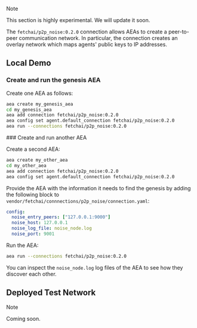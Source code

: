 <div class="admonition note">
  <p class="admonition-title">Note</p>
  <p>This section is highly experimental. We will update it soon.</p>
</div>

The `fetchai/p2p_noise:0.2.0` connection allows AEAs to create a peer-to-peer communication network. In particular, the connection creates an overlay network which maps agents' public keys to IP addresses.

## Local Demo

### Create and run the genesis AEA

Create one AEA as follows:

``` bash
aea create my_genesis_aea
cd my_genesis_aea
aea add connection fetchai/p2p_noise:0.2.0
aea config set agent.default_connection fetchai/p2p_noise:0.2.0
aea run --connections fetchai/p2p_noise:0.2.0
```

### Create and run another AEA

Create a second AEA:

``` bash
aea create my_other_aea
cd my_other_aea
aea add connection fetchai/p2p_noise:0.2.0
aea config set agent.default_connection fetchai/p2p_noise:0.2.0
```

Provide the AEA with the information it needs to find the genesis by adding the following block to `vendor/fetchai/connnections/p2p_noise/connection.yaml`:

``` yaml
config:
  noise_entry_peers: ["127.0.0.1:9000"]
  noise_host: 127.0.0.1
  noise_log_file: noise_node.log
  noise_port: 9001
```

Run the AEA:

``` bash
aea run --connections fetchai/p2p_noise:0.2.0
```

You can inspect the `noise_node.log` log files of the AEA to see how they discover each other.

## Deployed Test Network

<div class="admonition note">
  <p class="admonition-title">Note</p>
  <p>Coming soon.</p>
</div>